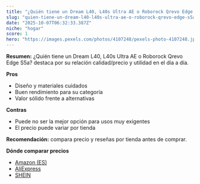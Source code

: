 ```yaml
---
title: "¿Quién tiene un Dream L40, L40s Ultra AE o Roborock Qrevo Edge S5a?"
slug: "quien-tiene-un-dream-l40-l40s-ultra-ae-o-roborock-qrevo-edge-s5a"
date: "2025-10-07T06:32:33.387Z"
niche: "hogar"
score: 1
hero: "https://images.pexels.com/photos/4107248/pexels-photo-4107248.jpeg?auto=compress&cs=tinysrgb&fit=crop&h=627&w=1200&auto=compress&cs=tinysrgb&w=1200&h=675&fit=crop"
---
```


**Resumen:** ¿Quién tiene un Dream L40, L40s Ultra AE o Roborock Qrevo Edge S5a? destaca por su relación calidad/precio y utilidad en el día a día.

**Pros**
- Diseño y materiales cuidados
- Buen rendimiento para su categoría
- Valor sólido frente a alternativas

**Contras**
- Puede no ser la mejor opción para usos muy exigentes
- El precio puede variar por tienda

**Recomendación:** compara precio y reseñas por tienda antes de comprar.

**Dónde comparar precios**
- [Amazon (ES)](https://www.amazon.es/s?k=%C2%BFQui%C3%A9n%20tiene%20un%20Dream%20L40%2C%20L40s%20Ultra%20AE%20o%20Roborock%20Qrevo%20Edge%20S5a%3F&tag=teknovashop25-21)
- [AliExpress](https://www.aliexpress.com/wholesale?SearchText=%C2%BFQui%C3%A9n%20tiene%20un%20Dream%20L40%2C%20L40s%20Ultra%20AE%20o%20Roborock%20Qrevo%20Edge%20S5a%3F)
- [SHEIN](https://www.shein.com/pdsearch/%C2%BFQui%C3%A9n%20tiene%20un%20Dream%20L40%2C%20L40s%20Ultra%20AE%20o%20Roborock%20Qrevo%20Edge%20S5a%3F)